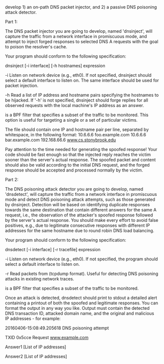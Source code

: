 develop 1) an on-path DNS packet injector, and
2) a passive DNS poisoning attack detector.

Part 1:

The DNS packet injector you are going to develop, named 'dnsinject', will
capture the traffic from a network interface in promiscuous mode, and attempt
to inject forged responses to selected DNS A requests with the goal to poison
the resolver's cache.

Your program should conform to the following specification:

dnsinject [-i interface] [-h hostnames] expression

-i  Listen on network device <interface> (e.g., eth0). If not specified,
    dnsinject should select a default interface to listen on. The same
    interface should be used for packet injection.

-h  Read a list of IP address and hostname pairs specifying the hostnames to
    be hijacked. If '-h' is not specified, dnsinject should forge replies for
    all observed requests with the local machine's IP address as an answer.
    
<expression> is a BPF filter that specifies a subset of the traffic to be
monitored. This option is useful for targeting a single or a set of particular
victims.

The <hostnames> file should contain one IP and hostname pair per line,
separated by whitespace, in the following format:
10.6.6.6      foo.example.com
10.6.6.6      bar.example.com
192.168.66.6  www.cs.stonybrook.edu

Pay attention to the time needed for generating the spoofed response! Your
code should be fast enough so that the injected reply reaches the victim
sooner than the server's actual response. The spoofed packet and content
should also be valid according to the initial DNS request, and the forged
response should be accepted and processed normally by the victim.


Part 2:

The DNS poisoning attack detector you are going to develop, named 'dnsdetect',
will capture the traffic from a network interface in promiscuous mode and
detect DNS poisoning attack attempts, such as those generated by dnsinject.
Detection will be based on identifying duplicate responses towards the same
destination that contain different answers for the same A request, i.e., the
observation of the attacker's spoofed response followed by the server's actual
response. You should make every effort to avoid false positives, e.g., due to
legitimate consecutive responses with different IP addresses for the same
hostname due to round robin DNS load balancing.

Your program should conform to the following specification:

dnsdetect [-i interface] [-r tracefile] expression

-i  Listen on network device <interface> (e.g., eth0). If not specified,
    the program should select a default interface to listen on.

-r  Read packets from <tracefile> (tcpdump format). Useful for detecting
    DNS poisoning attacks in existing network traces.

<expression> is a BPF filter that specifies a subset of the traffic to be
monitored.

Once an attack is detected, dnsdetect should print to stdout a detailed alert
containing a printout of both the spoofed and legitimate responses. You can
format the output in any way you like. Output must contain the detected DNS
transaction ID, attacked domain name, and the original and malicious IP
addresses - for example:

20160406-15:08:49.205618  DNS poisoning attempt 

TXID 0x5cce Request www.example.com

Answer1 [List of IP addresses]

Answer2 [List of IP addresses]
